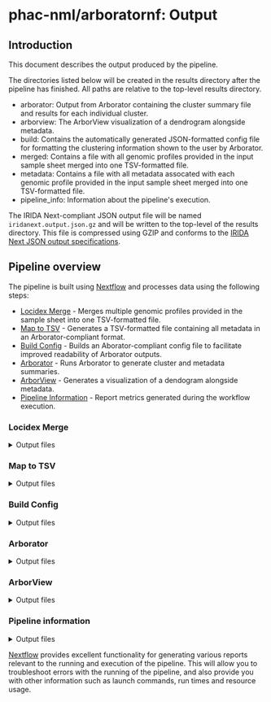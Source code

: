 # phac-nml/arboratornf: Output

## Introduction

This document describes the output produced by the pipeline.

The directories listed below will be created in the results directory after the pipeline has finished. All paths are relative to the top-level results directory.

- arborator: Output from Arborator containing the cluster summary file and results for each individual cluster.
- arborview: The ArborView visualization of a dendrogram alongside metadata.
- build: Contains the automatically generated JSON-formatted config file for formatting the clustering information shown to the user by Arborator.
- merged: Contains a file with all genomic profiles provided in the input sample sheet merged into one TSV-formatted file.
- metadata: Contains a file with all metadata assocated with each genomic profile provided in the input sample sheet merged into one TSV-formatted file.
- pipeline_info: Information about the pipeline's execution.

The IRIDA Next-compliant JSON output file will be named `iridanext.output.json.gz` and will be written to the top-level of the results directory. This file is compressed using GZIP and conforms to the [IRIDA Next JSON output specifications](https://github.com/phac-nml/pipeline-standards#42-irida-next-json).

## Pipeline overview

The pipeline is built using [Nextflow](https://www.nextflow.io/) and processes data using the following steps:

- [Locidex Merge](#locidex-merge) - Merges multiple genomic profiles provided in the sample sheet into one TSV-formatted file.
- [Map to TSV](#map-to-tsv) - Generates a TSV-formatted file containing all metadata in an Arborator-compliant format.
- [Build Config](#build-config) - Builds an Aborator-compliant config file to facilitate improved readability of Arborator outputs.
- [Arborator](#arborator) - Runs Arborator to generate cluster and metadata summaries.
- [ArborView](#arborview) - Generates a visualization of a dendogram alongside metadata.
- [Pipeline Information](#pipeline-information) - Report metrics generated during the workflow execution.

### Locidex Merge

<details markdown="1">
<summary>Output files</summary>

- `merged/`
  - Merged profiles: `profile.tsv`

</details>

### Map to TSV

<details markdown="1">
<summary>Output files</summary>

- `metadata/`
  - Merged metadata: `aggregated_data.tsv`

</details>

### Build Config

<details markdown="1">
<summary>Output files</summary>

- `build/`
  - Generated Arborview config file: `config.json`

</details>

### Arborator

<details markdown="1">
<summary>Output files</summary>

- `arborator/`
  - Numbered directories containing information about each cluster: `[N/]`
  - Cluster summary: `cluster_summary.tsv`
  - Line list summarizes metadata of excluded profiles: `metadata.excluded.tsv`
  - Line list summarizes metadata of included profiles: `metadata.included.tsv`
  - Summary of clustering thresholds used: `threshold_map.json`
  - Directory containing information about unassociated clusters: `unassociated`

</details>

### ArborView

<details markdown="1">
<summary>Output files</summary>

- `arborview/`
  - Viewable HTML-formatted dendogram for each cluster: `[N]_arborview.html`

</details>

### Pipeline information

<details markdown="1">
<summary>Output files</summary>

- `pipeline_info/`
  - Reports generated by Nextflow: `execution_report.html`, `execution_timeline.html`, `execution_trace.txt` and `pipeline_dag.dot`/`pipeline_dag.svg`.
  - Reports generated by the pipeline: `pipeline_report.html`, `pipeline_report.txt` and `software_versions.yml`. The `pipeline_report*` files will only be present if the `--email` / `--email_on_fail` parameter's are used when running the pipeline.
  - Reformatted samplesheet files used as input to the pipeline: `samplesheet.valid.csv`.
  - Parameters used by the pipeline run: `params.json`.

</details>

[Nextflow](https://www.nextflow.io/docs/latest/tracing.html) provides excellent functionality for generating various reports relevant to the running and execution of the pipeline. This will allow you to troubleshoot errors with the running of the pipeline, and also provide you with other information such as launch commands, run times and resource usage.
